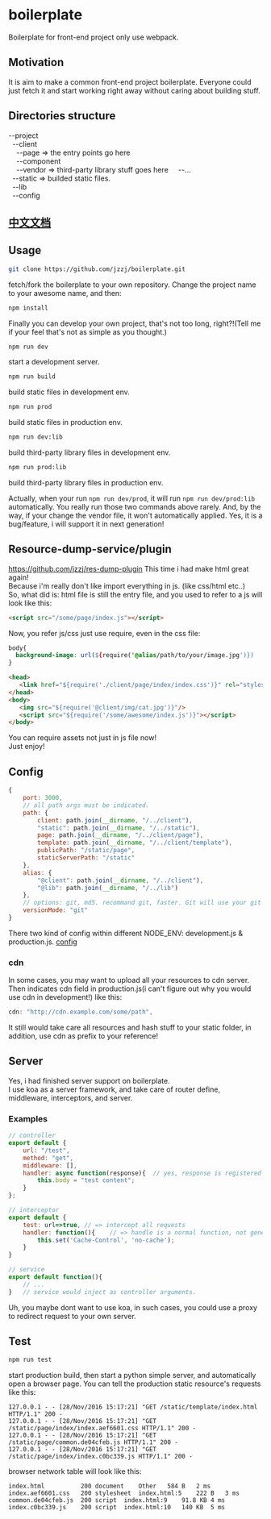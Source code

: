 # boilerplate
Boilerplate for front-end project only use webpack.

## Motivation
It is aim to make a common front-end project boilerplate. Everyone could just fetch it and start working right away without caring about building stuff.

## Directories structure
--project   
&nbsp;&nbsp;--client  
&nbsp;&nbsp;&nbsp;&nbsp;--page      => the entry points go here  
&nbsp;&nbsp;&nbsp;&nbsp;--component    
&nbsp;&nbsp;&nbsp;&nbsp;--vendor => third-party library stuff goes here
&nbsp;&nbsp;&nbsp;&nbsp;--...   
&nbsp;&nbsp;--static => builded static files.  
&nbsp;&nbsp;--lib   
&nbsp;&nbsp;--config  

## [中文文档](https://github.com/jzzj/boilerplate/blob/master/README-CN.md)

## Usage
```sh
git clone https://github.com/jzzj/boilerplate.git
```
fetch/fork the boilerplate to your own repository.
Change the project name to your awesome name, and then:
```sh
npm install
```
Finally you can develop your own project, that's not too long, right?!(Tell me if your feel that's not as simple as you thought.)

```sh
npm run dev
```
start a development server.

```sh
npm run build
```
build static files in development env.

```sh
npm run prod
```
build static files in production env.

```sh
npm run dev:lib
```
build third-party library files in development env.

```sh
npm run prod:lib
```
build third-party library files in production env.  

Actually, when your run ```npm run dev/prod```, it will run ```npm run dev/prod:lib``` automatically. You really run those two commands above rarely. And, by the way, if your change the vendor file, it won't automatically applied. Yes, it is a bug/feature, i will support it in next generation!

## Resource-dump-service/plugin
https://github.com/jzzj/res-dump-plugin
This time i had make html great again!  
Because i'm really don't like import everything in js. (like css/html etc..)  
So, what did is:
html file is still the entry file, and you used to refer to a js will look like this:
```html
<script src="/some/page/index.js"></script>
```
Now, you refer js/css just use require, even in the css file:
```css
body{
  background-image: url(${require('@alias/path/to/your/image.jpg')})
}
```
```html
<head>
   <link href="${require('./client/page/index/index.css')}" rel="stylesheet" type="text/css"/>
</head>
<body>
   <img src="${require('@client/img/cat.jpg')}"/>
   <script src="${require('/some/awesome/index.js')}"></script>
</body>
```
You can require assets not just in js file now!  
Just enjoy!

## Config
```js
{
	port: 3000,
	// all path args must be indicated.
	path: {
		client: path.join(__dirname, "/../client"),
		"static": path.join(__dirname, "/../static"),
		page: path.join(__dirname, "/../client/page"),
		template: path.join(__dirname, "/../client/template"),
		publicPath: "/static/page",
		staticServerPath: "/static"
	},
	alias: {
		"@client": path.join(__dirname, "/../client"),
		"@lib": path.join(__dirname, "/../lib")
	},
	// options: git, md5. recommand git, faster. Git will use your git commit hash. Md5 will calculate your file's md5 value.
	versionMode: "git"
}
```
There two kind of config within different NODE_ENV: development.js & production.js. [config](https://github.com/lorenwest/node-config)  
### cdn
In some cases, you may want to upload all your resources to cdn server. Then indicates cdn field in production.js(i can't figure out why you would use cdn in development!) like this:
```js
cdn: "http://cdn.example.com/some/path",
```
It still would take care all resources and hash stuff to your static folder, in addition, use cdn as prefix to your reference! 

## Server
Yes, i had finished server support on boilerplate.  
I use koa as a server framework, and take care of router define, middleware, interceptors, and server.  

### Examples
```js
// controller
export default {
	url: "/test",
	method: "get",
	middleware: [],
	handler: async function(response){	// yes, response is registered from service, you can use it directly, the param will injected automatically
		this.body = "test content";
	}
};

// interceptor
export default {
	test: url=>true, // => intercept all requests
	handler: function(){	// => handle is a normal function, not generator function, only support synchronize call.
		this.set('Cache-Control', 'no-cache');
	}
}

// service
export default function(){
	// ...
}	// service would inject as controller arguments.
```
Uh, you maybe dont want to use koa, in such cases, you could use a proxy to redirect request to your own server.

## Test
```sh
npm run test
```
start production build, then start a python simple server, and automatically open a browser page. 
You can tell the production static resource's requests like this:
```text
127.0.0.1 - - [28/Nov/2016 15:17:21] "GET /static/template/index.html HTTP/1.1" 200 -
127.0.0.1 - - [28/Nov/2016 15:17:21] "GET /static/page/index/index.aef6601.css HTTP/1.1" 200 -
127.0.0.1 - - [28/Nov/2016 15:17:21] "GET /static/page/common.de04cfeb.js HTTP/1.1" 200 -
127.0.0.1 - - [28/Nov/2016 15:17:21] "GET /static/page/index/index.c0bc339.js HTTP/1.1" 200 -
```
browser network table will look like this:
```test
index.html	        200	document	Other	584 B	2 ms	
index.aef6601.css	200	stylesheet	index.html:5	222 B	3 ms	
common.de04cfeb.js	200	script	index.html:9	91.8 KB	4 ms	
index.c0bc339.js	200	script	index.html:10	140 KB	5 ms	
```
